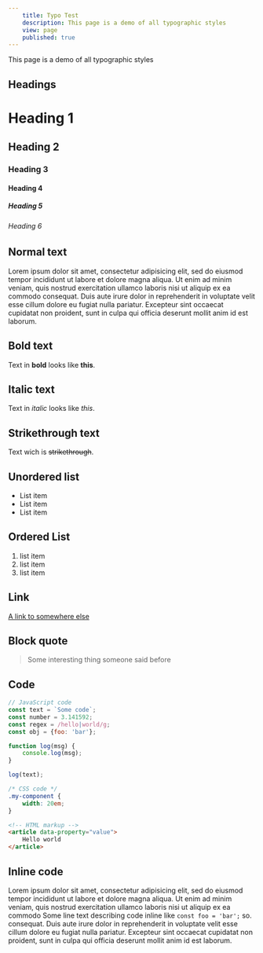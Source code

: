 ```yaml
---
	title: Typo Test
	description: This page is a demo of all typographic styles
	view: page
	published: true
---
```


This page is a demo of all typographic styles

## Headings
# Heading 1
## Heading 2
### Heading 3
#### Heading 4
##### Heading 5
###### Heading 6

## Normal text

Lorem ipsum dolor sit amet, consectetur adipisicing elit, sed do eiusmod tempor 
incididunt ut labore et dolore magna aliqua. Ut enim ad minim veniam, quis 
nostrud exercitation ullamco laboris nisi ut aliquip ex ea commodo consequat. 
Duis aute irure dolor in reprehenderit in voluptate velit esse cillum dolore eu 
fugiat nulla pariatur. Excepteur sint occaecat cupidatat non proident, sunt in 
culpa qui officia deserunt mollit anim id est laborum.

## Bold text

Text in **bold** looks like **this**.

## Italic text

Text in _italic_ looks like _this_.

## Strikethrough text

Text wich is ~~strikethrough~~.

## Unordered list

* List item
* List item
* List item

## Ordered List

1. list item
2. list item
3. list item

## Link

[A link to somewhere else](#)

## Block quote

> Some interesting thing someone said before

## Code

```js
// JavaScript code
const text = `Some code`;
const number = 3.141592;
const regex = /hello|world/g;
const obj = {foo: 'bar'};

function log(msg) {
	console.log(msg);
}

log(text);
```

```css
/* CSS code */
.my-component {
	width: 20em;
}
```

```html
<!-- HTML markup -->
<article data-property="value">
	Hello world
</article>
```


## Inline code
Lorem ipsum dolor sit amet, consectetur adipisicing elit, sed do eiusmod
tempor incididunt ut labore et dolore magna aliqua. Ut enim ad minim veniam,
quis nostrud exercitation ullamco laboris nisi ut aliquip ex ea commodo
Some line text describing code inline like `const foo = 'bar';` so.
consequat. Duis aute irure dolor in reprehenderit in voluptate velit esse
cillum dolore eu fugiat nulla pariatur. Excepteur sint occaecat cupidatat non
proident, sunt in culpa qui officia deserunt mollit anim id est laborum.
